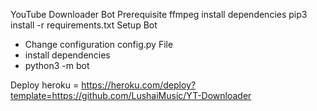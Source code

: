 YouTube Downloader Bot
Prerequisite
ffmpeg
install dependencies
pip3 install -r requirements.txt
Setup Bot
- Change configuration config.py  File
- install dependencies
- python3 -m bot

Deploy heroku = https://heroku.com/deploy?template=https://github.com/LushaiMusic/YT-Downloader
